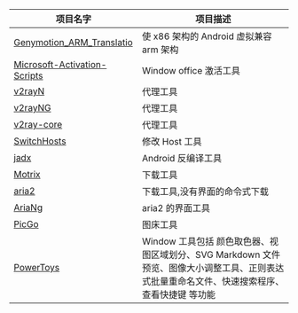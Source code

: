 |项目名字|项目描述|
|--|--|
|[Genymotion_ARM_Translatio](https://github.com/m9rco/Genymotion_ARM_Translation)|使 x86 架构的 Android 虚拟兼容 arm 架构|
|[Microsoft-Activation-Scripts](https://github.com/massgravel/Microsoft-Activation-Scripts)| Window office 激活工具|
|[v2rayN](https://github.com/2dust/v2rayN)|代理工具|
|[v2rayNG](https://github.com/2dust/v2rayNG)|代理工具|
|[v2ray-core](https://github.com/v2ray/v2ray-core)|代理工具|
|[SwitchHosts](https://github.com/oldj/SwitchHosts)|修改 Host 工具|
|[jadx](https://github.com/skylot/jadx)|Android 反编译工具|
|[Motrix](https://github.com/agalwood/Motrix)|下载工具|
|[aria2](https://github.com/aria2/aria2)|下载工具,没有界面的命令式下载|
|[AriaNg](https://github.com/mayswind/AriaNg)|aria2 的界面工具|
|[PicGo](https://github.com/Molunerfinn/PicGo)|图床工具|
|[PowerToys](https://github.com/microsoft/PowerToys)|Window 工具包括 颜色取色器、视图区域划分、SVG Markdown 文件预览、图像大小调整工具、正则表达式批量重命名文件、快速搜索程序、查看快捷键 等功能|
